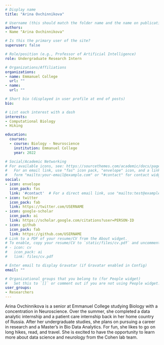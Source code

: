 ```yaml
---
# Display name
title: "Arina Ovchinnikova"

# Username (this should match the folder name and the name on publications)
authors:
- Name "Arina Ovchinnikova"

# Is this the primary user of the site?
superuser: false

# Role/position (e.g., Professor of Artificial Intelligence)
role: Undergraduate Research Intern

# Organizations/Affiliations
organizations:
- name: Emmanuel College  
  url: ""
- name: 
  url: ""

# Short bio (displayed in user profile at end of posts)
bio: 

# List each interest with a dash
interests:
- Computational Biology
- Hiking

education:
  courses:
  - course: Biology - Neuroscience
    institution: Emmanuel College
    year: 2022

# Social/Academic Networking
# For available icons, see: https://sourcethemes.com/academic/docs/page-builder/#icons
#   For an email link, use "fas" icon pack, "envelope" icon, and a link in the
#   form "mailto:your-email@example.com" or "#contact" for contact widget.
social:
- icon: envelope
  icon_pack: fas
  link: '#contact'  # For a direct email link, use "mailto:test@example.org".
- icon: twitter
  icon_pack: fab
  link: https://twitter.com/USERNAME
- icon: google-scholar
  icon_pack: ai
  link: https://scholar.google.com/citations?user=PERSON-ID
- icon: github
  icon_pack: fab
  link: https://github.com/USERNAME
# Link to a PDF of your resume/CV from the About widget.
# To enable, copy your resume/CV to `static/files/cv.pdf` and uncomment the lines below.
# - icon: cv
#   icon_pack: ai
#   link: files/cv.pdf

# Enter email to display Gravatar (if Gravatar enabled in Config)
email: ""

# Organizational groups that you belong to (for People widget)
#   Set this to `[]` or comment out if you are not using People widget.
user_groups:
- Researchers
---
```


Arina Ovchinnikova is a senior at Emmanuel College studying Biology with a concentration in Neuroscience. Over the summer, she completed a data analytic internship and a patient care internship back in her home country of Russia. After her undergraduate studies, she plans on pursuing a career in research and a Master’s in Bio Data Analytics. For fun, she likes to go on long hikes, read, and travel. She is excited to have the opportunity to learn more about data science and neurology from the Cohen lab team.


